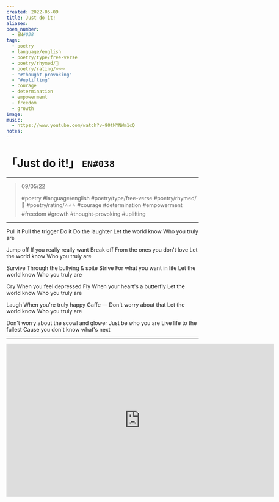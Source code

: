 ```yaml
---
created: 2022-05-09
title: Just do it!
aliases:
poem_number:
  - EN#038
tags:
  - poetry
  - language/english
  - poetry/type/free-verse
  - poetry/rhymed/🔴
  - poetry/rating/⭐⭐⭐
  - "#thought-provoking"
  - "#uplifting"
  - courage
  - determination
  - empowerment
  - freedom
  - growth
image:
music:
  - https://www.youtube.com/watch?v=90tMYNWm1cQ
notes:
---
```

# 「Just do it!」 `EN#038`

---

> 09/05/22
> 
> #poetry 
> #language/english 
> #poetry/type/free-verse 
> #poetry/rhymed/🔴 
> #poetry/rating/⭐⭐⭐ 
> #courage #determination #empowerment #freedom #growth #thought-provoking #uplifting 

---

   Pull it
Pull the trigger
   Do it
Do the laughter
Let the world know
Who you truly are

   Jump off
If you really really want
   Break off
From the ones you don't love
Let the world know
Who you truly are

   Survive
Through the bullying & spite
   Strive
For what you want in life
Let the world know
Who you truly are

   Cry
When you feel depressed
   Fly
When your heart's a butterfly
Let the world know
Who you truly are

   Laugh
When you're truly happy
   Gaffe —
Don't worry about that
Let the world know
Who you truly are


Don't worry about the scowl and glower
Just be who you are
Live life to the fullest
Cause you don't know what's next

---

<iframe width="700" height="400" src="https://www.youtube-nocookie.com/embed/90tMYNWm1cQ?si=eLabHa2UIdgieJ96" title="YouTube video player" frameborder="0" allow="accelerometer; autoplay; clipboard-write; encrypted-media; gyroscope; picture-in-picture; web-share" referrerpolicy="strict-origin-when-cross-origin" allowfullscreen></iframe>